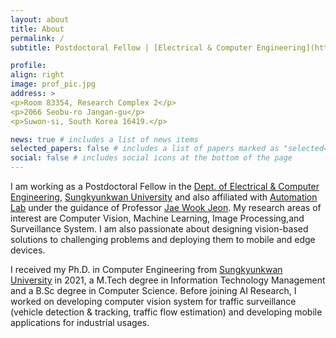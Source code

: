 ```yaml
---
layout: about
title: About
permalink: /
subtitle: Postdoctoral Fellow | [Electrical & Computer Engineering](https://skb.skku.edu/eng_ice/index.do) | [Sungkyunkwan University](https://www.skku.edu/eng/index.do).

profile:
align: right
image: prof_pic.jpg
address: >
<p>Room 83354, Research Complex 2</p>
<p>2066 Seobu-ro Jangan-gu</p>
<p>Suwon-si, South Korea 16419.</p>

news: true # includes a list of news items
selected_papers: false # includes a list of papers marked as "selected={true}"
social: false # includes social icons at the bottom of the page
---
```


I am working as a Postdoctoral Fellow in the [Dept. of Electrical & Computer Engineering](https://skb.skku.edu/eng_ice/index.do), 
[Sungkyunkwan University](https://www.skku.edu/eng/index.do) and also affiliated
with [Automation Lab](https://micro.skku.ac.kr/micro/index.do)
under the guidance of Professor [Jae Wook Jeon](https://scholar.google.co.kr/citations?user=9z0SfKoAAAAJ&hl=ko).
My research areas of interest are Computer Vision, Machine Learning, Image
Processing,and Surveillance System. I am also passionate about designing
vision-based solutions to challenging problems and deploying them to mobile and 
edge devices.

I received my Ph.D. in Computer Engineering from [Sungkyunkwan University](https://www.skku.edu/eng/index.do)
in 2021, a M.Tech degree in Information Technology Management and a B.Sc degree 
in Computer Science. Before joining AI Research, I worked on developing computer 
vision system for traffic surveillance (vehicle detection & tracking,
traffic flow estimation) and developing mobile applications for industrial usages.
